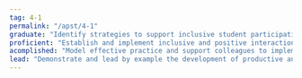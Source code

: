 ```yaml
---
tag: 4-1
permalink: "/apst/4-1"
graduate: "Identify strategies to support inclusive student participation and engagement in classroom activities."
proficient: "Establish and implement inclusive and positive interactions to engage and support all students in classroom activities."
acomplished: "Model effective practice and support colleagues to implement inclusive strategies that engage and support all students."
lead: "Demonstrate and lead by example the development of productive and inclusive learning environments across the school by reviewing inclusive strategies and exploring new approaches to engage and support all students."
---
```


